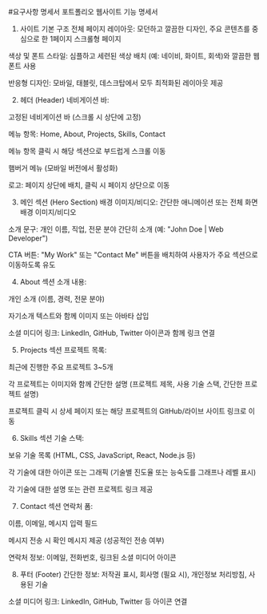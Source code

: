 #요구사항 명세서
포트폴리오 웹사이트 기능 명세서
1. 사이트 기본 구조
전체 페이지 레이아웃: 모던하고 깔끔한 디자인, 주요 콘텐츠를 중심으로 한 1페이지 스크롤형 페이지

색상 및 폰트 스타일: 심플하고 세련된 색상 배치 (예: 네이비, 화이트, 회색)와 깔끔한 웹폰트 사용

반응형 디자인: 모바일, 태블릿, 데스크탑에서 모두 최적화된 레이아웃 제공

2. 헤더 (Header)
네비게이션 바:

고정된 네비게이션 바 (스크롤 시 상단에 고정)

메뉴 항목: Home, About, Projects, Skills, Contact

메뉴 항목 클릭 시 해당 섹션으로 부드럽게 스크롤 이동

햄버거 메뉴 (모바일 버전에서 활성화)

로고: 페이지 상단에 배치, 클릭 시 페이지 상단으로 이동

3. 메인 섹션 (Hero Section)
배경 이미지/비디오: 간단한 애니메이션 또는 전체 화면 배경 이미지/비디오

소개 문구: 개인 이름, 직업, 전문 분야 간단히 소개 (예: "John Doe | Web Developer")

CTA 버튼: "My Work" 또는 "Contact Me" 버튼을 배치하여 사용자가 주요 섹션으로 이동하도록 유도

4. About 섹션
소개 내용:

개인 소개 (이름, 경력, 전문 분야)

자기소개 텍스트와 함께 이미지 또는 아바타 삽입

소셜 미디어 링크: LinkedIn, GitHub, Twitter 아이콘과 함께 링크 연결

5. Projects 섹션
프로젝트 목록:

최근에 진행한 주요 프로젝트 3~5개

각 프로젝트는 이미지와 함께 간단한 설명 (프로젝트 제목, 사용 기술 스택, 간단한 프로젝트 설명)

프로젝트 클릭 시 상세 페이지 또는 해당 프로젝트의 GitHub/라이브 사이트 링크로 이동

6. Skills 섹션
기술 스택:

보유 기술 목록 (HTML, CSS, JavaScript, React, Node.js 등)

각 기술에 대한 아이콘 또는 그래픽 (기술별 진도율 또는 능숙도를 그래프나 레벨 표시)

각 기술에 대한 설명 또는 관련 프로젝트 링크 제공

7. Contact 섹션
연락처 폼:

이름, 이메일, 메시지 입력 필드

메시지 전송 시 확인 메시지 제공 (성공적인 전송 여부)

연락처 정보: 이메일, 전화번호, 링크된 소셜 미디어 아이콘

8. 푸터 (Footer)
간단한 정보: 저작권 표시, 회사명 (필요 시), 개인정보 처리방침, 사용된 기술

소셜 미디어 링크: LinkedIn, GitHub, Twitter 등 아이콘 연결
